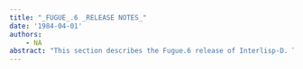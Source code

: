```yaml
---
title: "_FUGUE_.6 _RELEASE NOTES_"
date: '1984-04-01'
authors: 
    - NA
abstract: "This section describes the Fugue.6 release of Interlisp-D. This version substantially improves the performance and reliability of key system components and fixes many bugs reported in earlier releases of Fugue."
---
```


